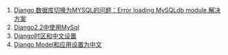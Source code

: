 1. [Django 数据库切换为MYSQL的问题：Error loading MySQLdb module.解决方案](https://blog.csdn.net/sars231/article/details/78999084)
2. [Django2.2中使用MySql](https://www.jianshu.com/p/4028aebfaa0e)
3. [Django时区和中文设置](https://www.cnblogs.com/jia-zhuang/p/django-language-and-locale.html)
4. [Django Model和应用设置为中文](https://blog.csdn.net/duke10/article/details/79048131)
